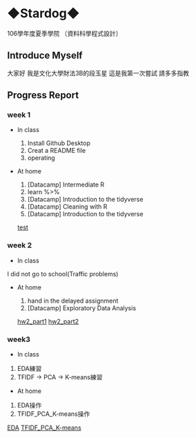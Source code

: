 # ◆Stardog◆

106學年度夏季學院 〔資料科學程式設計〕

## Introduce Myself

大家好 我是文化大學財法3B的段玉星 這是我第一次嘗試 請多多指教

## Progress Report

### week 1

* In class

   1. Install Github Desktop
   2. Creat a README file
   3. operating

* At home

   1. ​[Datacamp] Intermediate R
   2. learn %>%
   3. [Datacamp] Introduction to the tidyverse
   4. [Datacamp] Cleaning with R​
   5. [Datacamp] Introduction to the tidyverse​

   [test](https://tuanstar90208.github.io/stardog/week%201/hw1.html)

### week 2

* In class

I did not go to school(Traffic problems)

* At home

   1. hand in the delayed assignment
   2. [Datacamp] Exploratory Data Analysis​

   [hw2_part1](https://tuanstar90208.github.io/stardog/week2/morning/task1.html)
   [hw2_part2](https://tuanstar90208.github.io/stardog/week2/afternoon/marvel.html)

### week3

* In class

1. EDA練習
2.  TFIDF -> PCA -> K-means練習

* At home

1. EDA操作
2. TFIDF_PCA_K-means操作


 [EDA](https://tuanstar90208.github.io/stardog/week3/EDA.html)
 [TFIDF_PCA_K-means](https://tuanstar90208.github.io/stardog/week3/TFIDF_PCA_K-means.html)